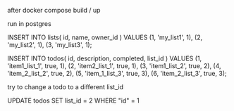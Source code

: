 after docker compose build / up

run in postgres

INSERT INTO lists(
 id, name, owner_id
)
VALUES
(1, 'my_list1', 1),
(2, 'my_list2', 1),
(3, 'my_list3', 1);

INSERT INTO todos(
 id, description, completed, list_id
)
VALUES
(1, 'item1_list_1', true, 1),
(2, 'item2_list_1', true, 1),
(3, 'item1_list_2', true, 2),
(4, 'item_2_list_2', true, 2),
(5, 'item_1_list_3', true, 3),
(6, 'item_2_list_3', true, 3);


try to change a todo to a different list_id

UPDATE todos
SET list_id = 2
WHERE "id" = 1
